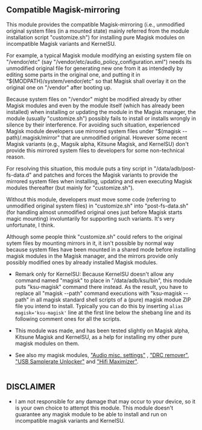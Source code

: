 ## Compatible Magisk-mirroring
This module provides the compatible Magisk-mirroring (i.e., unmodified original system files (in a mounted state) mainly referred from the module installation script "customize.sh") for installing pure Magisk modules on incompatible Magisk variants and KernelSU.
<br/>

For example, a typical Magisk module modifying an existing system file on "/vendor/etc" (say "/vendor/etc/audio_policy_configuration.xml") needs its unmodified original file for generating new one from it as intendedly by editing some parts in the original one, and putting it in "${MODPATH}/system/vendor/etc" so that Magisk shall overlay it on the original one on "/vendor" after booting up.

Because system files on "/vendor" might be modified already by other Magisk modules and even by the module itself (which has already been installed) when installing or updating the module in the Magisk manager, the module (usually "customize.sh") possibly fails to install or installs wrongly in silence by their interference. For avoiding such situation, experienced Magisk module developers use mirrored system files under "$(magisk --path)/.magisk/mirror" that are unmodified original. However some recent Magisk variants (e.g., Magsik alpha, Kitsune Magisk, and KernelSU) don't provide this mirrored system files to developers for some non-technical reason.

For resolving this situation, this module puts a tiny script in "/data/adb/post-fs-data.d" and patches and forces the Magisk variants to provide the mirrored system files when installing, updating and even executing Magisk modules thereafter (but mainly for "customize.sh").

Without this module, developers must move some code (referring to unmodified original system files) in "customize.sh" into "post-fs-data.sh" (for handling almost unmodified original ones just before Magisk starts magic mounting) involuntarily for supporting such variants. It's very unfortunate, I think.

Although some people think "customize.sh" could refers to the original sytem files by mounting mirrors in it, it isn't possible by normal way because system files have been mounted in a shared mode before installing magisk modules in the Magisk manager, and the mirrors provide only possibly modified ones by already installed Magisk modules.
<br/>

* Remark only for KernelSU: Because KernelSU doesn't allow any command named "magisk" to place in "/data/adb/ksu/bin", this module puts "ksu-magisk" command there instead. As the result, you have to replace all "magisk --path" command executions with "ksu-magisk --path" in all magisk standard shell scripts of a (pure) magisk modue ZIP file you intend to install. Typically you can do this by inserting `alias magisk='ksu-magisk'` line at the first line below the shebang line and its following comment ones for all the scripts.

* This module was made, and has been tested slightly on Magisk alpha, Kitsune Magisk and KernelSU, as a help for installing my other pure magisk modules on them.

* See also my magisk modules, ["Audio misc. settings"](https://github.com/Magisk-Modules-Alt-Repo/audio-misc-settings) , ["DRC remover"](https://github.com/Magisk-Modules-Alt-Repo/drc-remover), ["USB Samplerate Unlocker"](https://github.com/Magisk-Modules-Alt-Repo/usb-samplerate-unlocker) and ["Hifi Maximizer"](https://github.com/yzyhk904/hifi-maximizer-mod).
<br/><br/>

## DISCLAIMER

* I am not responsible for any damage that may occur to your device, so it is your own choice to attempt this module. This module doesn't guarantee any magisk module to be able to install and run on incompatible magisk variants and KernelSU.
<br/>

##
